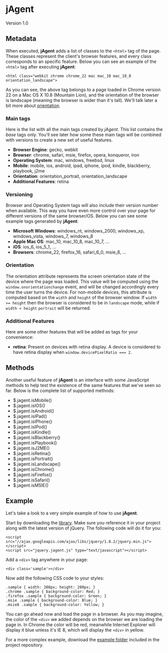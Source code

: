 jAgent
======
Version 1.0

Metadata
--------
When executed, **jAgent** adds a list of classes to the `<html>` tag of the page. These classes represent the client's browser features, and every class corresponds to an specific feature. Below you can see an example of the `<html>` tag after executing **jAgent**:

    <html class="webkit chrome chrome_22 mac mac_10 mac_10_8 orientation_landscape">

As you can see, the above tag belongs to a page loaded in Chrome version 22 on a Mac OS X 10.8 (Mountain Lion), and the orientation of the browser is landscape (meaning the browser is wider than it's tall). We'll talk later a bit more about [orientation](#orientation).

### Main tags
Here is the list with all the main tags created by *jAgent*. This list contains the _base_ tags only. You'll see later how some these main tags will be combined with versions to create a new set of useful features.

- **Browser Engine**: gecko, webkit
- **Browser**: chrome, safari, msie, firefox, opera, konqueror, iron
- **Operating System**: mac, windows, freebsd, linux
- **Mobile**: mobile, ios, android, ipad, iphone, ipod, kindle, blackberry, playbook, j2me 
- **Orientation**: orientation_portrait, orientation_landscape
- **Additional Features**: retina

### Versioning
Browser and Operating System tags will also include their version number when available. This way you have even more control over your page for different versions of the same browser/OS. Below you can see some example tags generated by **jAgent**:

- **Microsoft Windows**: windows_nt, windows_2000, windows_xp, windows_vista, windows_7, windows_8
- **Apple Mac OS**: mac_10, mac_10_8, mac_10_7, …
- **iOS**: ios_6, ios_5_1, …
- **Browsers**: chrome_22, firefox_16, safari_6_0, msie_8, …

### Orientation
The orientation attribute represents the screen orientation state of the device where the page was loaded. This value will be computed using the `window.onorientationchange` event, and will be changed accordingly every time the user turns the device. For non-mobile devices, this attribute is computed based on the `width` and `height` of the browser window. If `width >= height` then the browser is considered to be in `landscape` mode, while if `width < height` `portrait` will be returned.

### Additional Features
Here are some other features that will be added as tags for your convenience:
- **retina**: Present on devices with retina display. A device is considered to have retina display when `window.devicePixelRatio === 2`.

Methods
-------
Another useful feature of **jAgent** is an interface with some JavaScript methods to help test the existence of the same features that we've seen so far. Below is the complete list of supported methods:

- $.jagent.isMobile()
- $.jagent.isIOS()
- $.jagent.isAndroid()
- $.jagent.isIPad()
- $.jagent.isIPhone()
- $.jagent.isIPod()
- $.jagent.isKindle()
- $.jagent.isBlackberry()
- $.jagent.isPlaybook()
- $.jagent.isJ2ME()
- $.jagent.isRetina()
- $.jagent.isPortrait()
- $.jagent.isLandscape()
- $.jagent.isChrome()
- $.jagent.isFirefox()
- $.jagent.isSafari()
- $.jagent.isMSIE()

Example
-------
Let's take a look to a very simple example of how to use **jAgent**.

Start by downloading the [library](https://github.com/svpino/jagent/blob/master/jquery.jagent.js). Make sure you reference it in your project along with the latest version of jQuery. The following code will do it for you:

    <script src="//ajax.googleapis.com/ajax/libs/jquery/1.8.2/jquery.min.js"></script>
    <script src="jquery.jagent.js" type="text/javascript"></script>

Add a `<div>` tag anywhere in your page:

	<div class='sample'></div>
		
Now add the following CSS code to your styles:
 
	.sample { width: 200px; height: 200px; }
    .chrome .sample { background-color: Red; }
    .firefox .sample { background-color: Green; }
    .msie .sample { background-color: Blue; }
    .msie8 .sample { background-color: Yellow; }
    
You can go ahead now and load the page in a browser. As you may imagine, the color of the `<div>` we added depends on the browser we are loading the page in. In Chrome the color will be red, meanwhile Internet Explorer will display it blue unless it's IE 8, which will display the `<div>` in yellow.

For a more complex example, download the [example folder](https://github.com/svpino/jagent/tree/master/example) included in the project repository.   